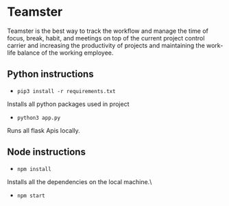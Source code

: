 # Teamster

Teamster is the best way to track the workflow and manage the time of focus, break, habit, and meetings on top of the current project control carrier and increasing the productivity of projects and maintaining the work-life balance of the working employee.

## Python instructions

* `pip3 install -r requirements.txt`

Installs all python packages used in project

* `python3 app.py`

Runs all flask Apis locally.

## Node instructions

* `npm install`

Installs all the dependencies on the local machine.\

* `npm start`
